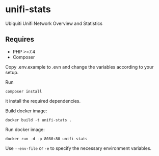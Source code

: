 # unifi-stats
Ubiquiti Unifi Network Overview and Statistics

## Requires

* PHP >=7.4
* Composer

Copy .env.example to .evn and change the variables according to your setup.

Run

    composer install
    
it install the required dependencies.

Build docker image:
    
    docker build -t unifi-stats .

Run docker image:
    
    docker run -d -p 8080:80 unifi-stats

Use `--env-file` or `-e` to specify the necessary environment variables.
